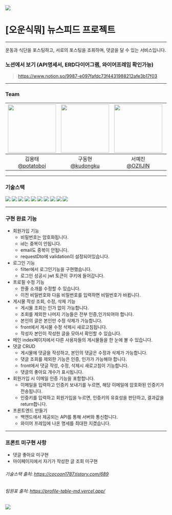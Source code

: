 <img src="https://capsule-render.vercel.app/api?type=waving&color=BDBDC8&height=150&section=header" />

# [오운식뭐] 뉴스피드 프로젝트

---
<p>운동과 식단을 포스팅하고, 서로의 포스팅을 조회하며, 댓글을 달 수 있는 서비스입니다.</p> 

### 노션에서 보기 (API명세서, ERD다이어그램, 와이어프레임 확인가능)
> https://www.notion.so/9987-e097fafdc73f4431988212afe3b17f03

---
### Team
| <img src="https://avatars.githubusercontent.com/u/19195930?v=4" width="150" height="150"/> |<img src="https://avatars.githubusercontent.com/u/148612321?v=4" width="150" height="150"/>| <img src="https://avatars.githubusercontent.com/u/154957716?v=4" width="150" height="150"/> | <img src="https://avatars.githubusercontent.com/u/69907023?v=4" width="150" height="150"/> |
|:------------------------------------------------------------------------------------------:|:-:|:-------------------------------------------------------------------------------------------:|:------------------------------------------------------------------------------------------:|
|                     김용태<br/>[@potatoboi](https://github.com/potatoboi)                     |구동현<br/>[@kudongku](https://github.com/kudongku)|                       서예진<br/>[@OZIIJIN](https://github.com/OZIIJIN)                        |                   이재형<br/>[@LeeJaeHyung](https://github.com/LeeJaeHyung)                   |

---
### 기술스택
<img src="https://img.shields.io/badge/gradle-02303A?style=for-the-badge&logo=gradle&logoColor=white">
<img src="https://img.shields.io/badge/spring-6DB33F?style=for-the-badge&logo=spring&logoColor=white">
<img src="https://img.shields.io/badge/springboot-6DB33F?style=for-the-badge&logo=springboot&logoColor=white">
<img src="https://img.shields.io/badge/mysql-4479A1?style=for-the-badge&logo=mysql&logoColor=white">
<img src="https://img.shields.io/badge/javascript-F7DF1E?style=for-the-badge&logo=javascript&logoColor=black">
<img src="https://img.shields.io/badge/css-1572B6?style=for-the-badge&logo=css3&logoColor=white">
<img src="https://img.shields.io/badge/html5-E34F26?style=for-the-badge&logo=html5&logoColor=white">
<img src="https://img.shields.io/badge/java-007396?style=for-the-badge&logo=java&logoColor=white">
<img src="https://img.shields.io/badge/git-F05032?style=for-the-badge&logo=git&logoColor=white">
<img src="https://img.shields.io/badge/github-181717?style=for-the-badge&logo=github&logoColor=white">


---

### 구현 완료 기능
- 회원가입 기능
  - 비밀번호는 암호화됩니다.
  - id는 중복이 안됩니다.
  - email도 중복이 안됩니다.
  - requestDto에 validation이 설정되어있습니다.
- 로그인 기능
  - filter에서 로그인기능을 구현했습니다.
  - 로그인 성공시 jwt 토큰이 쿠키에 들어갑니다.
- 프로필 수정 기능
  - 한줄 소개를 수정할 수 있습니다.
  - 이전 비밀번호와 다음 비밀번호를 입력하면 비밀번호가 바뀝니다.
- 게시물 작성 조회, 수정, 삭제 기능
  - 게시물 조회는 인가 없이 가능합니다.
  - 조회를 제외한 나머지 기능들은 전부 인증,인가되어야 합니다.
  - 본인의 글은 본인만 수정 삭제가 가능합니다.
  - front에서 게시물 수정 삭제시 새로고침됩니다.
  - 작성자 본인이 작성한 글을 모아서 확인할 수 있습니다.
- 메인 index페이지에서 다른 사용자들의 게시물들을 한 눈에 볼 수 있습니다.
- 댓글 CRUD
  - 게시물에 댓글을 작성하고, 본인의 댓글은 수정과 삭제가 가능합니다.
  - 댓글 조회를 제외한 기능은 인증, 인가가 가능해야 합니다.
  - front에서 댓글 작성, 수정, 삭제시 새로고침이 기능합니다.
  - 댓글의 좋아요 개수가 표시됩니다.
- 회원가입 시 이메일 인증 기능을 포함합니다.
  - 이메일을 입력하고 인증키 보내기를 누르면, 해당 이메일에 암호화된 인증키가 전송됩니다.
  - 인증키를 입력하고 회원가입을 누르면, 인증키의 유효성을 판단하고, 결과값을 return합니다.
- 프론트엔드 만들기
  - 백엔드에서 제공되는 API를 통해 서버와 통신합니다.
  - 와이어 프레임에 나온 명세를 최대한 지켰습니다.

---
### 프론트 미구현 사항
- 댓글 좋아요 미구현
- 마이페이지에서 자기가 작성한 글 조회 미구현

###### 기술스택 출처: https://cocoon1787.tistory.com/689
###### 팀원표 출처: https://profile-table-md.vercel.app/
<img src="https://capsule-render.vercel.app/api?type=waving&color=BDBDC8&height=150&section=footer" />